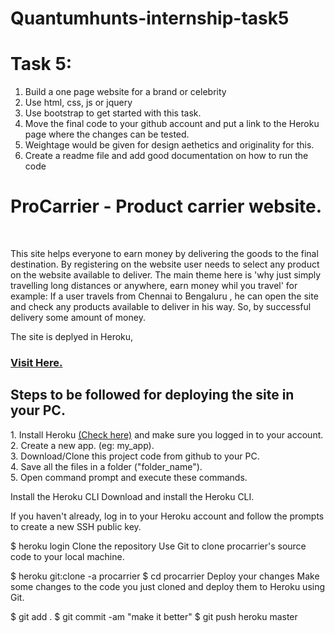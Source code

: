 # Quantumhunts-internship-task5
Task 5: 
======================= 
1. Build a one page website for a brand or celebrity 
2. Use html, css, js or jquery 
3. Use bootstrap to get started with this task. 
4. Move the final code to your github account and put a link to the Heroku page where the changes can be tested. 
5. Weightage would be given for design aethetics and originality for this. 
6. Create a readme file and add good documentation on how to run the code

<h1>ProCarrier - Product carrier website.</h1><br><p>This site helps everyone to earn money by delivering the goods to the final destination. By registering on the website user 
needs to select any product on the website available to deliver. The main theme here is 'why just simply travelling long distances or anywhere, earn money whil you travel'
for example: If a user travels from Chennai to Bengaluru , he can open the site and check any products available to deliver in his way. So, by successful delivery
some amount of money.</p>
<p>The site is deplyed in Heroku,</p><h3> <a href="https://procarrier.herokuapp.com/" target="_blank">Visit Here.</a></h3>
<h2>Steps to be followed for deploying the site in your PC.</h2>
<p>1. Install Heroku <a href="https://www.heroku.com/">(Check here)</a> and make sure you logged in to your account.<br>
  2. Create a new app. (eg: my_app).<br>
3. Download/Clone this project code from github to your PC.<br>
4. Save all the files in a folder ("folder_name").<br>
5. Open command prompt and execute these commands.<br>
  
</p>
<p>
Install the Heroku CLI
Download and install the Heroku CLI.

If you haven't already, log in to your Heroku account and follow the prompts to create a new SSH public key.

$ heroku login
Clone the repository
Use Git to clone procarrier's source code to your local machine.

$ heroku git:clone -a procarrier
$ cd procarrier
Deploy your changes
Make some changes to the code you just cloned and deploy them to Heroku using Git.

$ git add .
$ git commit -am "make it better"
$ git push heroku master</p>

